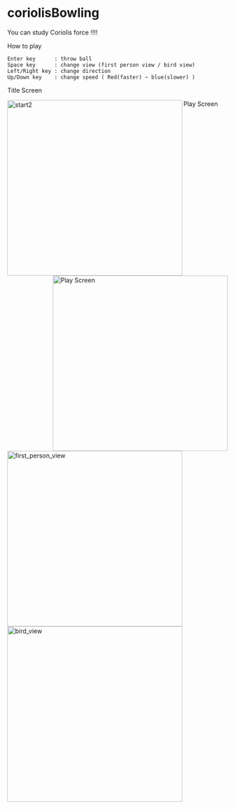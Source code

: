 # coriolisBowling

You can study Coriolis force !!!!

How to play  

    Enter key      : throw ball  
    Space key      : change view (first person view / bird view)  
    Left/Right key : change direction  
    Up/Down key    : change speed ( Red(faster) ~ blue(slower) )


Title Screen

<img width="400" align="left" alt="start2" src="https://user-images.githubusercontent.com/26996041/27760733-ec2b2af6-5e89-11e7-9db8-61704ac9a62a.png" title="Title Screen">
<img width="400" align="right" src="https://user-images.githubusercontent.com/26996041/33806611-38fc118e-de0e-11e7-8726-a447a069253d.gif" title="Play Screen">
  
  
Play Screen

<img width="400" alt="first_person_view" src="https://user-images.githubusercontent.com/26996041/27760712-5f307cd2-5e89-11e7-8f17-9eae299248ef.png">
<img width="400" alt="bird_view" src="https://user-images.githubusercontent.com/26996041/27760717-70e6c652-5e89-11e7-9fcd-64953acbd228.png">
